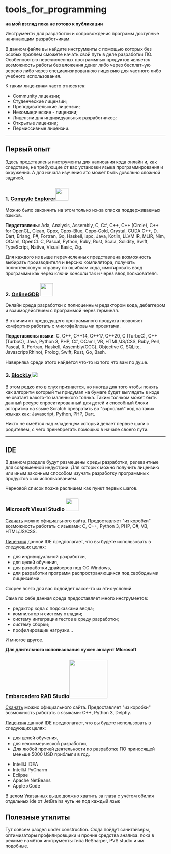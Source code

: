 # tools_for_programming
**на мой взгляд пока не готово к публикации**

Инструменты для разработки и сопровождения программ доступные начинающим разработчикам.

В данном файле вы найдите инструменты с помощью которых без особых проблем сможете начать свой путь в деле разработки ПО. Особенностью перечисленных программных продуктов является возможность работы без вложения денег либо через бесплатную версию либо через специализированною лицензию для частного либо учебного использования.

К таким лицензиям часто относятся:
- Сommunity лицензии;
- Студенческие лицензии;
- Преподавательские лицензии;
- Некоммерческие - лицензии;
- Лицензии для индивидуальных разработчиков;
- Открытые лицензии;
- Пермиссивные лицензии.

---
## Первый опыт
Здесь представлены инструменты для написания кода онлайн и, как следствие, не требующие от вас установки языка программирования и окружения. А для начала изучения это может быть довольно сложной задачей.

### 1. [Compyle Explorer](https://godbolt.org/)<img src="https://avatars.githubusercontent.com/u/57653830" width="40">

Можно было закончить на этом только из-за списка поддерживаемых языков.

**Пердставлены**: Ada, Analysis, Assembly, C, C#, C++, C++ (Circle), C++ for OpenCL, Clean, Cppx, Cppx-Blue, Cppx-Gold, Crystal, CUDA C++, D, Dart, Erlang, F#, Fortran, Go, Haskell, ispc, Java, Kotlin, LLVM IR, MLIR, Nim, OCaml, OpenCL C, Pascal, Python, Ruby, Rust, Scala, Solidity, Swift, TypeScript, Native, Visual Basic, Zig.

Для каждого из выше перечисленных представлена возможность выбирать производителя и версию компилятора, получать полнотекстовую справку по ошибкам кода, имитировать ввод программы как через ключи консоли так и через ввод пользователя.

### 2. [OnlineGDB](https://www.onlinegdb.com/online_c++_compiler) <img src="https://res.cloudinary.com/crunchbase-production/image/upload/c_lpad,f_auto,q_auto:eco,dpr_1/r069mavmw97ks2mpxcud" width="40">

Онлайн среда разработки с полноценным редактором кода, дебаггером и взаимодействием с программой через терминал.

В отличии от предыдущего программного продукта позволяет комфортно работать с многофайловыми проектами.

**Пердставлены языки**: C, C++, C++14, C++17, C++20, C (TurboC), C++ (TurboC), Java, Python 3, PHP, C#, OCaml, VB, HTML/JS/CSS, Ruby, Perl, Pascal, R, Fortran, Haskell, Assembly(GCC), Objective C, SQLite, Javascript(Rhino), Prolog, Swift, Rust, Go, Bash.

Наверняка среди этого найдётся что-то из того что вам по душе.

### 3. [BlockLy](http://blockly.ru/index.html) ![](http://blockly.ru/img/logo1.png)

В этом редко кто в слух признается, но иногда для того чтобы понять как алгоритм который ты придумал на бумаге будет выглядеть в коде не хватает какого-то маленького толчка. Таким толчком может быть данный ресурс спроектированный для детей и способный блоки алгоритма на языке Scratch  превратить во "взрослый" код на таких языках как: Javascript, Python, PHP, Dart.

Никто не смеётся над младенцем который делает первые шаги с родителем, с чего пренебрегать помощью в начале своего пути.

--- 
## IDE
В данном разделе будут размещены среды разработки, релевантные для современной индустрии. Для которых можно получить лицензию или иным законным способом изучать разработку программных продуктов с их использованием.

Черновой список позже распишем как пункт первых шагов.

### Microsoft Visual Studio <img src="https://www.softmagazin.ru/upload/iblock/465/465ab82ea0228a77769d605a962e6e0d.jpg" width="40">
[Скачать](https://visualstudio.microsoft.com/ru/) можно официального сайта. Предоставляет "из коробки" возможность работать с языками: C, C++, Python 3, PHP, C#, VB, HTML/JS/CSS.

[Лицензия](https://visualstudio.microsoft.com/ru/license-terms/mlt553321/) данной IDE предполагает, что вы будете использовать в следующих целях:
- для индивидуальной разработки, 
- для целей обучения,
- для разработки драйверов под ОС Windows,
- для разработки программ распространяющихся под свободными лицензиями. 

Скорее всего для вас подойдет какое-то из этих условий.

Сама по себе данная среда предоставляет много инструментов:
- редактор кода с подсказками ввода;
- компилятор и систему отладки;
- систему интеграции тестов в среду разработки;
- систему сборки;
- профилировщик нагрузки...

И многое другое.

**Для длительного использования нужен аккаунт MIcrosoft**

### Embarcadero RAD Studio<img src="https://dtffvb2501i0o.cloudfront.net/images/logos/embt_primary_logo_black_new_idera.webp" width="120">

[Скачать](https://www.embarcadero.com/ru/free-tools) можно официального сайта. Предоставляет "из коробки" возможность работать с языками: C++, Python 3, Delphy.

[Лицензия](https://www.embarcadero.com/ru/products/rad-studio/rad-studio-eula) данной IDE предполагает, что вы будете использовать в следующих целях:
- для целей обучения,
- для некоммерческой разработки,
- Для любой прочей деятельности по разработке ПО приносящей меньше 5000 USD приблыли в год.



* IntelliJ IDEA
* IntelliJ PyCharm
* Eclipse
* Apache NetBeans
* Apple xCode

В целом Указанных выше должно хватить за глаза с учётом обилия отдельных ide от JetBrains чуть не под каждый язык

## Полезные утилиты
Тут совсем раздел under construction. Сюда пойдут санитайзеры, оптимизаторы профилировщики и прочие средства анализа. пока в режиме намёток инструменты типа ReSharper, PVS studio и им подобные.
